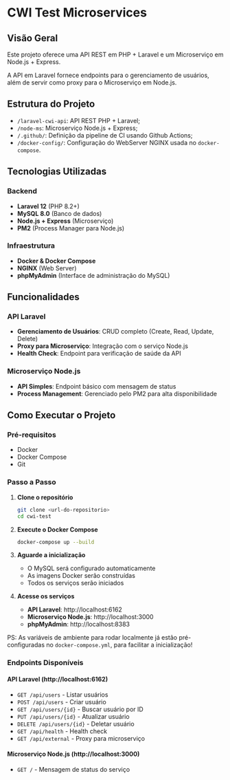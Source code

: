 # CWI Test Microservices

## Visão Geral

Este projeto oferece uma API REST em PHP + Laravel e um Microserviço em Node.js + Express.

A API em Laravel fornece endpoints para o gerenciamento de usuários, além de servir como proxy para o Microserviço em Node.js.

## Estrutura do Projeto

- `/laravel-cwi-api`: API REST PHP + Laravel;
- `/node-ms`: Microserviço Node.js + Express;
- `/.github/`: Definição da pipeline de CI usando Github Actions;
- `/docker-config/`: Configuração do WebServer NGINX usada no `docker-compose`.

## Tecnologias Utilizadas

### Backend

- **Laravel 12** (PHP 8.2+)
- **MySQL 8.0** (Banco de dados)
- **Node.js + Express** (Microserviço)
- **PM2** (Process Manager para Node.js)

### Infraestrutura

- **Docker & Docker Compose**
- **NGINX** (Web Server)
- **phpMyAdmin** (Interface de administração do MySQL)

## Funcionalidades

### API Laravel

- **Gerenciamento de Usuários**: CRUD completo (Create, Read, Update, Delete)
- **Proxy para Microserviço**: Integração com o serviço Node.js
- **Health Check**: Endpoint para verificação de saúde da API

### Microserviço Node.js

- **API Simples**: Endpoint básico com mensagem de status
- **Process Management**: Gerenciado pelo PM2 para alta disponibilidade

## Como Executar o Projeto

### Pré-requisitos

- Docker
- Docker Compose
- Git

### Passo a Passo

1. **Clone o repositório**

   ```bash
   git clone <url-do-repositorio>
   cd cwi-test
   ```

2. **Execute o Docker Compose**

   ```bash
   docker-compose up --build
   ```

3. **Aguarde a inicialização**

   - O MySQL será configurado automaticamente
   - As imagens Docker serão construídas
   - Todos os serviços serão iniciados

4. **Acesse os serviços**
   - **API Laravel**: http://localhost:6162
   - **Microserviço Node.js**: http://localhost:3000
   - **phpMyAdmin**: http://localhost:8383

PS: As variáveis de ambiente para rodar localmente já estão pré-configuradas no `docker-compose.yml`, para facilitar a inicialização!

### Endpoints Disponíveis

#### API Laravel (http://localhost:6162)

- `GET /api/users` - Listar usuários
- `POST /api/users` - Criar usuário
- `GET /api/users/{id}` - Buscar usuário por ID
- `PUT /api/users/{id}` - Atualizar usuário
- `DELETE /api/users/{id}` - Deletar usuário
- `GET /api/health` - Health check
- `GET /api/external` - Proxy para microserviço

#### Microserviço Node.js (http://localhost:3000)

- `GET /` - Mensagem de status do serviço
